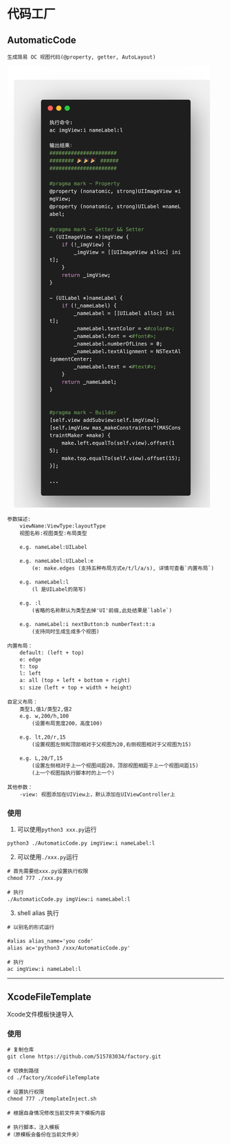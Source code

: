 # 代码工厂


## AutomaticCode
```
生成简易 OC 视图代码(@property, getter, AutoLayout)
```

![AutomaticCode 介绍](./resources/AutomaticCode.png)

```
参数描述:
    viewName:ViewType:layoutType
    视图名称:视图类型:布局类型

    e.g. nameLabel:UILabel

    e.g. nameLabel:UILabel:e
        (e: make.edges (支持五种布局方式e/t/l/a/s), 详情可查看`内置布局`)

    e.g. nameLabel:l
        (l 是UILabel的简写)

    e.g. :l
        (省略的名称默认为类型去掉'UI'前缀,此处结果是`lable`)

    e.g. nameLabel:i nextButton:b numberText:t:a
        (支持同时生成生成多个视图)

内置布局：
    default: (left + top)
    e: edge
    t: top
    l: left
    a: all (top + left + bottom + right)
    s: size（left + top + width + height）

自定义布局：
    类型1,值1/类型2,值2
    e.g. w,200/h,100
        (设置布局宽度200，高度100)

    e.g. lt,20/r,15
        (设置视图左侧和顶部相对于父视图为20,右侧视图相对于父视图为15)

    e.g. L,20/T,15
        (设置左侧相对于上一个视图间距20，顶部视图相距于上一个视图间距15)
        (上一个视图指执行脚本时的上一个)

其他参数：
    -view: 视图添加在UIView上，默认添加在UIViewController上
```

### 使用
1. 可以使用`python3 xxx.py`运行

```
python3 ./AutomaticCode.py imgView:i nameLabel:l
```
2. 可以使用`./xxx.py`运行

```Shell
# 首先需要给xxx.py设置执行权限 
chmod 777 ./xxx.py

# 执行
./AutomaticCode.py imgView:i nameLabel:l
```

3. shell alias 执行

```Shell
# 以别名的形式运行

#alias alias_name='you code'
alias ac='python3 /xxx/AutomaticCode.py'

# 执行
ac imgView:i nameLabel:l
```

---

## XcodeFileTemplate
Xcode文件模板快速导入


### 使用

```Shell
# 复制仓库
git clone https://github.com/515783034/factory.git

# 切换到路径
cd ./factory/XcodeFileTemplate

# 设置执行权限
chmod 777 ./templateInject.sh

# 根据自身情况修改当前文件夹下模板内容

# 执行脚本，注入模板
#（原模板会备份在当前文件夹）
```

